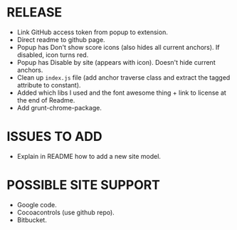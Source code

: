 # RELEASE #
 * Link GitHub access token from popup to extension.
 * Direct readme to github page.
 * Popup has Don't show score icons (also hides all current anchors). If disabled, icon turns red.
 * Popup has Disable by site (appears with icon). Doesn't hide current anchors.
 * Clean up `index.js` file (add anchor traverse class and extract the tagged attribute to constant).
 * Added which libs I used and the font awesome thing + link to license at the end of Readme.
 * Add grunt-chrome-package.

# ISSUES TO ADD #
 * Explain in README how to add a new site model.

# POSSIBLE SITE SUPPORT #
 * Google code.
 * Cocoacontrols (use github repo).
 * Bitbucket.